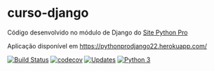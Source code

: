 # curso-django
Código desenvolvido no módulo de Django do [Site Python Pro](www.python.pro.br)

Aplicação disponível em https://pythonprodjango22.herokuapp.com/

[![Build Status](https://travis-ci.org/pythonprobr/curso-django.svg?branch=master)](https://travis-ci.org/pythonprobr/curso-django)
[![codecov](https://codecov.io/gh/pythonprobr/curso-django/branch/master/graph/badge.svg)](https://codecov.io/gh/pythonprobr/curso-django)
[![Updates](https://pyup.io/repos/github/pythonprobr/curso-django/shield.svg)](https://pyup.io/repos/github/pythonprobr/curso-django/)
[![Python 3](https://pyup.io/repos/github/pythonprobr/curso-django/python-3-shield.svg)](https://pyup.io/repos/github/pythonprobr/curso-django/)
